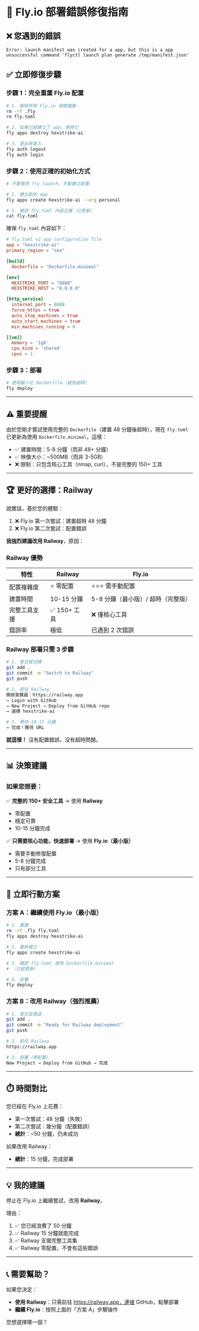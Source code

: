 # 🔧 Fly.io 部署錯誤修復指南

## ❌ 您遇到的錯誤

```
Error: launch manifest was created for a app, but this is a app
unsuccessful command 'flyctl launch plan generate /tmp/manifest.json'
```

## ✅ 立即修復步驟

### 步驟 1：完全重置 Fly.io 配置

```bash
# 1. 刪除所有 Fly.io 相關檔案
rm -rf .fly
rm fly.toml

# 2. 如果已經建立了 app，刪除它
fly apps destroy hexstrike-ai

# 3. 登出再登入
fly auth logout
fly auth login
```

### 步驟 2：使用正確的初始化方式

```bash
# 不要使用 fly launch，手動建立配置

# 1. 建立新的 app
fly apps create hexstrike-ai --org personal

# 2. 確認 fly.toml 內容正確（已更新）
cat fly.toml
```

確保 `fly.toml` 內容如下：

```toml
# fly.toml v2 app configuration file
app = "hexstrike-ai"
primary_region = "sea"

[build]
  dockerfile = "Dockerfile.minimal"

[env]
  HEXSTRIKE_PORT = "8888"
  HEXSTRIKE_HOST = "0.0.0.0"

[http_service]
  internal_port = 8888
  force_https = true
  auto_stop_machines = true
  auto_start_machines = true
  min_machines_running = 0

[[vm]]
  memory = '1gb'
  cpu_kind = 'shared'
  cpus = 1
```

### 步驟 3：部署

```bash
# 使用最小化 Dockerfile（避免超時）
fly deploy
```

---

## ⚠️ 重要提醒

由於您剛才嘗試使用完整的 `Dockerfile`（建置 48 分鐘後超時），現在 `fly.toml` 已更新為使用 `Dockerfile.minimal`，這樣：

- ✅ 建置時間：5-8 分鐘（而非 48+ 分鐘）
- ✅ 映像大小：~500MB（而非 3-5GB）
- ❌ 限制：只包含核心工具（nmap, curl），不是完整的 150+ 工具

---

## 🏆 更好的選擇：Railway

說實話，基於您的體驗：

1. ❌ Fly.io 第一次嘗試：建置超時 48 分鐘
2. ❌ Fly.io 第二次嘗試：配置錯誤

**我強烈建議改用 Railway**，原因：

### Railway 優勢

| 特性 | Railway | Fly.io |
|------|---------|--------|
| 配置複雜度 | ⭐ 零配置 | ⭐⭐⭐ 需手動配置 |
| 建置時間 | 10-15 分鐘 | 5-8 分鐘（最小版）/ 超時（完整版） |
| 完整工具支援 | ✅ 150+ 工具 | ❌ 僅核心工具 |
| 錯誤率 | 極低 | 已遇到 2 次錯誤 |

### Railway 部署只需 3 步驟

```bash
# 1. 提交程式碼
git add .
git commit -m "Switch to Railway"
git push

# 2. 前往 Railway
開啟瀏覽器：https://railway.app
→ Login with GitHub
→ New Project → Deploy from GitHub repo
→ 選擇 hexstrike-ai

# 3. 等待 10-15 分鐘
→ 完成！獲得 URL
```

**就這樣！** 沒有配置錯誤，沒有超時問題。

---

## 📊 決策建議

### 如果您想要：

✅ **完整的 150+ 安全工具** → 使用 **Railway**
- 零配置
- 穩定可靠
- 10-15 分鐘完成

✅ **只需要核心功能，快速部署** → 使用 **Fly.io（最小版）**
- 需要手動修復配置
- 5-8 分鐘完成
- 只有部分工具

---

## 🚀 立即行動方案

### 方案 A：繼續使用 Fly.io（最小版）

```bash
# 1. 重置
rm -rf .fly fly.toml
fly apps destroy hexstrike-ai

# 2. 重新建立
fly apps create hexstrike-ai

# 3. 確認 fly.toml 使用 Dockerfile.minimal
# （已經更新）

# 4. 部署
fly deploy
```

### 方案 B：改用 Railway（強烈推薦）

```bash
# 1. 提交並推送
git add .
git commit -m "Ready for Railway deployment"
git push

# 2. 前往 Railway
https://railway.app

# 3. 部署（零配置）
New Project → Deploy from GitHub → 完成
```

---

## ⏱️ 時間對比

您已經在 Fly.io 上花費：
- 第一次嘗試：48 分鐘（失敗）
- 第二次嘗試：幾分鐘（配置錯誤）
- **總計**：~50 分鐘，仍未成功

如果改用 Railway：
- **總計**：15 分鐘，完成部署

---

## 💡 我的建議

停止在 Fly.io 上繼續嘗試，改用 **Railway**。

理由：
1. ✅ 您已經浪費了 50 分鐘
2. ✅ Railway 15 分鐘就能完成
3. ✅ Railway 支援完整工具集
4. ✅ Railway 零配置，不會有這些錯誤

---

## 📞 需要幫助？

如果您決定：
- **使用 Railway**：只需前往 https://railway.app，連接 GitHub，點擊部署
- **繼續 Fly.io**：按照上面的「方案 A」步驟操作

您想選擇哪一個？


